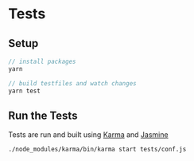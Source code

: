 # Tests

## Setup

```javascript
// install packages
yarn

// build testfiles and watch changes
yarn test
```

## Run the Tests

Tests are run and built using [Karma](https://karma-runner.github.io/latest/index.html)
and [Jasmine](https://jasmine.github.io/)

```bash
./node_modules/karma/bin/karma start tests/conf.js
```
